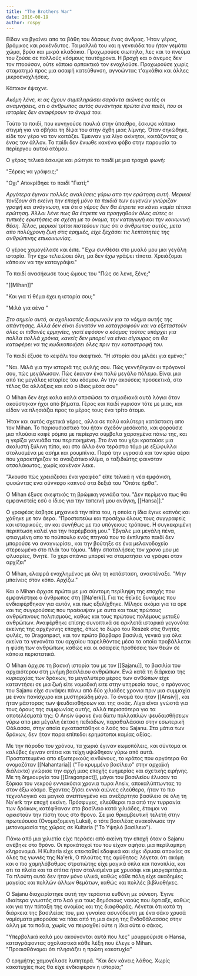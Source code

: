 ```yaml
---
title: "The Brothers War"
date: 2016-08-19
author: rospy
---
```


Είδαν να βγαίνει απο τα βάθη του δάσους ένας άνδρας. Ήταν γέρος, βρόμικος και ρακένδυτος. Τα μαλλιά του και η γενειάδα του ήταν γεμάτα χώμα, βρύα και μικρά
κλαδάκια. Προχωρούσε σιωπηλα, λες και το πνεύμα του ζούσε σε πολλούς κόσμους ταυτόχρονα. Η βροχή και ο άνεμος δεν τον πτοούσαν, ούτε κάποιο αρπακτικό τον ενοχλούσε. Προχωρούσε χωρίς σταματημό προς μια ασαφή κατεύθυνση, αγνοώντας τ'αγκάθια και άλλες μικροενοχλήσεις.

Κάποιον έψαχνε.

_Ακόμη λένε, κι ας έχουν συμπληρώσει σαράντα αιώνες αυτές οι αναμνήσεις, οτι ο άνθρωπος αυτός συνάντησε πρώτα ένα παιδί, που οι ιστορίες δεν αναφέρουν το όνομά του._

Τούτο το παιδί, που κυνηγούσε πουλιά στην ύπαιθρο, έσκυψε κάποια στιγμή για να σβήσει τη δίψα του στην όχθη μιας λίμνης. Όταν σηκώθηκε, είδε τον γέρο να τον κοιτάζει. Έμειναν για λίγο ακίνητοι, κοιτάζοντας ο ένας τον άλλον. Το παίδι δεν ένιωθε κανένα φόβο στην παρουσία το περίεργου αυτού ατόμου.

Ο γέρος τελικά έσκυψε και ρώτησε το παιδί με μια τραχιά φωνή:

"Ξέρεις να γράφεις;"

"Οχι" Αποκρίθηκε το παιδί "Γιατί;"

_Αργότερα έγιναν πολλές αναλύσεις γύρω απο την ερώτηση αυτή. Μερικοί τονίζουν ότι εκείνη την εποχή μόνο τα παιδιά των ευγενών γνώριζαν γραφή και ανάγνωση, και ότι ο γέρος δεν θα έπρεπε να κάνει καμία τέτοια ερώτηση. Άλλοι λένε πως θα έπρεπε να προηγηθούν όλες αύτες οι τυπικές ερωτήσεις σε σχέση με το όνομα, την καταγωγή και την κοινωνική θέση. Τέλος, μερικοί τρίτοι πιστεύουν πως ότι ο άνθρωπος αυτός, μετα απο πολύχρονη ζωή στις ερημιές, είχε ξεχάσει τις λεπτότητες της ανθρώπινης επικοινωνίας._

Ο γέρος χαμογέλασε και έιπε. "Έχω συνθέσει στο μυαλό μου μια γεγάλη ιστορία. Την έχω τελειώσει όλη, μα δεν έχω γράψει τίποτα. Χρειάζομαι κάποιον να την καταγράψει"

Το παιδί ανασήκωσε τους ώμους του "Πώς σε λενε, ξένε;"

"[[Mihan]]"

"Και για τί θέμα έχει η ιστορία σου;"

"Μιλά για σένα "

_Στο σημείο αυτό, οι σχολιαστές διαφωνούν για το νόημα αυτής της απάντησης. Αλλά δεν είναι δυνατόν να καταγραφούν και να εξεταστούν όλες οι πιθανές ερμηνίες, γιατί εφόσον ο κόσμος τούτος υπάρχει για πολλα πολλά χρόνια, κανείς δεν μπορεί να είναι σίγουρος οτι θα καταφέρει να τις κωδικοποιήσει όλες πριν την καταστροφή του._

Το παιδί έξυσε το κεφάλι του σκεφτικό. "Η ιστορία σου μιλάει για εμένα;"

"Ναι. Μιλά για την ιστοριά της φυλής σου. Πώς γεννήθηκαν οι πρόγονοί σου, πώς μεγάλωσαν. Πώς έκαναν ένα πολύ μεγάλο πόλεμο. Είναι μια από τις μεγάλες ιστορίες του κόσμου. Αν την ακούσεις προσεκτικά, στο τέλος θα αλλάξεις και εσύ ο ίδιος μέσα σου"

Ο Mihan δεν έιχε καλα καλά αποσώσει τα σημαδιακά αυτά λόγια όταν ακούστηκαν ήχοι από βήματα. Γέρος και παιδί γυρισαν τότε με μιας, και είδαν να πλησιάζει προς το μέρος τους ένα τρίτο άτομο.

Ήταν και αυτός σχετικά γέρος, αλλα σε πολύ καλύτερη κατάσταση απο τον Mihan. Το παριουσιαστικό του ήταν σχεδόν μεσόκοπο, και φορούσιε μια πλούσια καφέ ρόμπα με περίεργα σύμβολα χαραγμένα πάνω της, και η γκρίζα γενειάδα του περιποιημένη. Στο ένα του χέρι κρατούσε μια σκαλιστή ξύλινη πίπα, και στο άλλο ένα τεράστιο τόμο με εξώφυλλα στολυσμένα με ασήμι και ρουμπίνια. Παρά την υγρασιά και τον κρύο αέρα που χαρακτήριζαν το ανοιζιάτικο κλίμα, ο ταξιδιώτης φαινόταν ατσαλάκωτος, χωρίς κανέναν λεκε.

"Άκουσα πώς χρειάζεσαι ένα γραφέα" είπε τελικά η νέα εμφάνιση, φυσώντας ενα σύννεφο καπνού στα δεξιά του "Οπότε ήρθα".

Ο Mihan έξυσε σκεφτικός τη βρώμικη γενιάδα του. "Δεν περίμενα πως θα εμφανιστείς εσύ ο ίδιος για την ταπεινή μου ανάγκη, [[Hansa]]."

O γραφέας έσβησε μηχανικά την πίπα του, η οποία η ίδια έγινε καπνός και χάθηκε με τον άερα. "Προστατεύω και προσέχω όλους τους συγγραφείς και ιστορικούς, αν και συνήθως με πιο υπόγειους τρόπους. Η συγκεκριμένη περιπτωση καλεί για την παρέμβασή μου." Έβγαλε μια μεγάλη πένα, φτιαγμένη απο το πούπουλο ενός πτηνού που το έκπληκτο παιδί δεν μπορούσε να  αναγνωρίσει, και την βούτηξε σε ένα μελανοδοχείο στερεωμένο στο πλάι του τόμου. "Μην σπαταλήσεις τον χρονο μου με φλυαρίες, θνητέ. Το χέρι σπάνια μπορεί να σταματήσει να γράφει οταν αρχίζει"

Ο Mihan, ελαφρά ενοχλημένος με όλη τη κατάσταση, αναστέναξε. "Μην μπαίνεις στον κόπο. Αρχίζω."

Και ο Mihan άρχισε πρώτα με μια σύντομη περίληψη της εποχής που εμφανίστηκε ο άνθρωπος στη [[Na'erk]]. Για τις θεϊκές δυνάμεις που ενδιαφέρθηκαν για αυτόν, και πως εξελίχθηκε. Μίλησε ακόμα για τα ορκ και τις συγκρούσεις που προέκυψαν με αυτα και τους πρώτους ανθρώπινους πολιτισμούς, καθως και τους πρώτους πολέμους μεταξύ ανθρώπων. Αναφέρθηκε επίσης συνοπτικά σε αρκλετά ιστορικά γεγονότα εκείνης της αρχέγονης εποχής, όπως το δώρο του Reszek στις θνητές φυλές, το Dragonpact, και τον πρώτο βάρβαρο βασιλιά, γενικά για όλα εκείνα τα γεγονότα του αρχαίου παρελθόντος μέσα τα οποία προβάλλεται η φύση των ανθρώπων, καθώς και οι ασαφείς προθέσεις των θεών σε κάποια περιστατικά.

Ο Mihan άρχισε τη βασική ιστορία του με τον [[Sajanu]], το βασιλία του αρχαιότερου στη μνήμη βασιλέιου ανθρώπων. Ενώ κατά τη διάρκεια της κυριαρχίας των δράκων, το μεγαλύτερο μέρος των ανθώπων είχε καταντήσει σε μια ζωή είτε νομαδική ειτε στην υπηρεσία τους, ο πρόγονος του Sajanu είχε συνάψει πάνω από δύο χιλιάδες χρονια πριν μια συμμαχία με έναν πανίσχυρο και μυστηριώδη μάγο. Το όνομά του ήταν [[Ansiv]], και ήταν μάστορας των ψευδαισθήσεων και της σκιάς. Λίγα είναι γνώστά για τους όρους της συμφωνίας αυτής, αλλά περισσότερα για τα αποτελέσματά της: Ο Ansiv ύφανε ένα δίκτυ πολλαπλών ψευδαισθήσεων γύρω απο μια μέγαλη έκταση πεδιάδων, παραθαλάσσια στην εσωτερική Θάλασσα, στην οποία εγκαταστάθηκε ο λαός του Sajanu. Στα μάτια των δράκων, δεν ήταν παρα επίπεδοι ερημότοποι καμίας αξίας.

Με την πάροδο του χρόνου, τα χωριά έγιναν κωμοπόλεις, και σύντομα οι καλύβες έγιναν σπίτια και τείχη υψώθηκαν γύρω από αυτά. Προστατευμένο απο εξωτερικούς κινδύνους, το κράτος που αργότερα θα ονομαζόταν [[Nahantaria]] ("Τo κρυμμένο βασίλειο" στην αρχαϊκή διάλεκτο) γνώρισε την αρχή μιας εποχής ευημερίας και σχετικής ειρήνης. Με τη δημιουργία του [[Dragonpact]], μάγοι του βασιλείου έλυσαν τα ξόρκια του νεκρού εννιακόσια χρονια τωρα Ansiv, αποκαλύπτωντας το στον έξω κόσμο. Έχοντας ζήσει εννιά αιώνες ελεύθερο, ήταν το πιο τεχνολογικά και μαγικά ανεπτυγμένο και ανεξάρτητο βασίλειο σε όλη τη Na'erk την εποχή εκείνη. Πρόσφυγες, ελεύθεροι πια από την τυρρανία των δράκων, κατέφθαναν στο βασίλειο κατά χιλιάδες, έτοιμοι να ορκιστούν την πίστη τους στο θρονο. Σε μια θριαμβευτική τελετή στην πρωτεύουσα (Ονομαζομενη Luksi), ο τότε βασιλέας ανακοίνωσε την μετονομασία της χώρας σε Kultaria ("Το Υψηλό βασίλειο").

Πάνω από μια χιλιετία είχε περάσει από εκείνη την εποχή όταν ο Sajanu ανέβηκε στο θρόνο. Οι προκάτοχοί του του είχαν αφήσει μια περίλαμπρη κληρονομιά. Η Kultaria είχε επεκταθεί εδαφικά και είχε ιδρυσει αποικίες σε όλες τις γωνιές της Na'erk, Ο πλούτος της αμύθητος: λέγεται ότι ακόμη και ο πιο χαμηλόβαθμος στρατιώτης είχε μαγικά όπλα και πανοπλία, και οτι τα πλοία και τα σπίτια ήταν στολισμένα με χρυσάφι και μαργαριτάρια. Τα πλούτη αυτά δεν ήταν μόνο υλικά, καθώς κάθε πόλη είχε ακαδημίες μαγείας και πολλών άλλων θεμάτων, καθώς και πολλές βιβλιοθήκες.

Ο Sajanu διαχειρίστηκε αυτή την τεράστια ευθύνη με σύνεση. Έγινε ιδιαίτερα γνωστός στο λαό για τους δημόσιους ναούς που έφτιαξε, καθώς και για την πάταξη της ανομίας και της διαφθοράς. Λέγεται ότι κατά τη διάρκεια της βασιλείας του, μια γυναίκα ασυνόδευτη με ένα σάκο χρυσά νομίσματα μπορούσε να πάει από τη μια άκρη της Ενδοθάλασσας στην άλλη με τα ποδια, χωρίς να πειραχθεί ούτε η ίδια ούτε ο σάκος.

"Υπερβολικά καλά μου ακούγονται αυτά που λες" μουρμούρισε ο Hansa, καταγράφοντας σχολαστικά κάθε λέξη που έλεγε ο Mihan. "Προαισθάνομαι ότι πλησιάζει η πρώτη κακοτυχία"

Ο ερημήτης χαμογέλασε λυπητερά. "Kαι δεν κάνεις λάθος. Χωρίς κακοτυχίες πως θα είχε ενδιαφέρον η ιστορία;" 
